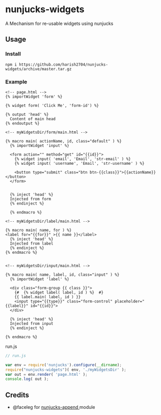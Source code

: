 # nunjucks-widgets
A Mechanism for re-usable widgets using nunjucks


## Usage

### Install
```
npm i https://github.com/harish2704/nunjucks-widgets/archive/master.tar.gz
```

### Example



```
<!-- page.html -->
{% importWidget 'form' %}

{% widget form( 'Click Me', 'form-id') %}

{% output 'head' %}
  Content of main head
{% endoutput %}

```

```
<!-- myWidgetsDir/form/main.html -->

{% macro main( actionName, id, class="default" ) %}
  {% importWidget 'input' %}

  <form action="" method="get" id="{{id}}">
    {% widget input( 'email', 'Email', 'str-email' ) %}
    {% widget input( 'username', 'Email', 'str-username' ) %}

    <button type="submit" class="btn btn-{{class}}">{{actionName}}</button>
  </form>


  {% inject 'head' %}
  Injected from form
  {% endinject %}

  {% endmacro %}

```

```
<!-- myWidgetsDir/label/main.html -->

{% macro main( name, for ) %}
<label for="{{for}}" >{{ name }}</label>
  {% inject 'head' %}
  Injected from label
  {% endinject %}
{% endmacro %}


```

```
<!-- myWidgetsDir/input/main.html -->

{% macro main( name, label, id, class="input" ) %}
  {% importWidget 'label' %}

  <div class="form-group {{ class }}">
    {#  {% widget label( label, id ) %}  #}
    {{ label.main( label, id ) }}
    <input type="{{type}}" class="form-control" placeholder="{{label}}" id="{{id}}">
  </div>

  {% inject 'head' %}
  Injected from input
  {% endinject %}

{% endmacro %}

```

run.js
```javascript
// run.js

var env = require('nunjucks').configure(__dirname);
require("nunjucks-widgets")( env, './myWidgetsDir' );
var out = env.render( 'page.html' );
console.log( out );
```


## Credits
* @faceleg for [ nunjucks-append ](https://github.com/faceleg/nunjucks-append) module
